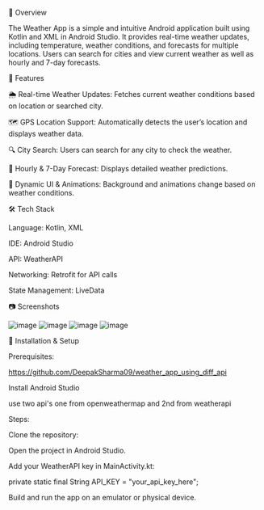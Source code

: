 📌 Overview

The Weather App is a simple and intuitive Android application built using Kotlin and XML in Android Studio. It provides real-time weather updates, including temperature, weather conditions, and forecasts for multiple locations. Users can search for cities and view current weather as well as hourly and 7-day forecasts.

🚀 Features

🌦️ Real-time Weather Updates: Fetches current weather conditions based on location or searched city.

🗺️ GPS Location Support: Automatically detects the user’s location and displays weather data.

🔍 City Search: Users can search for any city to check the weather.

📅 Hourly & 7-Day Forecast: Displays detailed weather predictions.

🎨 Dynamic UI & Animations: Background and animations change based on weather conditions.

🛠️ Tech Stack

Language: Kotlin, XML

IDE: Android Studio

API: WeatherAPI

Networking: Retrofit for API calls

State Management: LiveData


📷 Screenshots


![image](https://github.com/user-attachments/assets/cca46b3e-eff5-4ecd-97f4-8ecb312456af)
![image](https://github.com/user-attachments/assets/da03a1bc-5304-4a48-a73f-0f4ee53bdd9b)
![image](https://github.com/user-attachments/assets/7fd1d0ce-5bda-43be-88d5-e7c0b21cb77e)
![image](https://github.com/user-attachments/assets/dfc7f5bd-85c3-40c1-8f33-10097b269787)



🔧 Installation & Setup

Prerequisites:

https://github.com/DeepakSharma09/weather_app_using_diff_api

Install Android Studio

use two api's one from openweathermap and 2nd from weatherapi 

Steps:

Clone the repository:

Open the project in Android Studio.

Add your WeatherAPI key in MainActivity.kt:

private static final String API_KEY = "your_api_key_here";

Build and run the app on an emulator or physical device.
